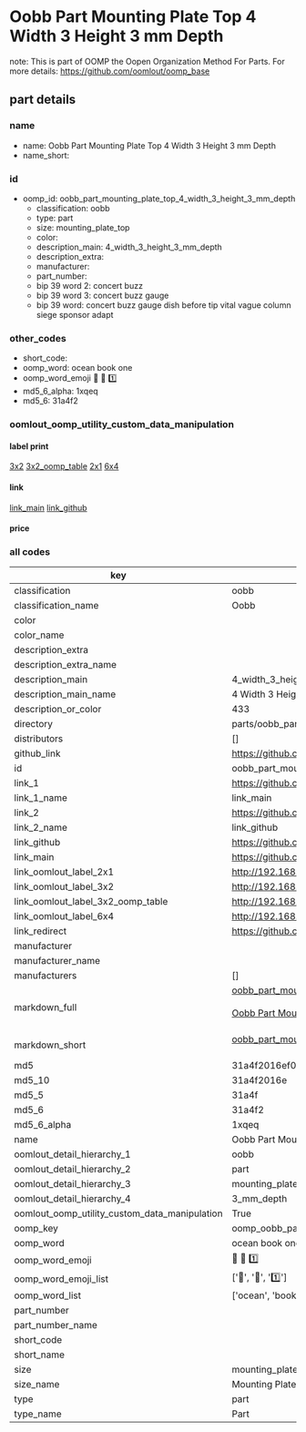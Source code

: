 # Oobb Part Mounting Plate Top 4 Width 3 Height 3 mm Depth  

note: This is part of OOMP the Oopen Organization Method For Parts. For more details: https://github.com/oomlout/oomp_base

##  part details
  







### name
* name: Oobb Part Mounting Plate Top 4 Width 3 Height 3 mm Depth
* name_short: 
### id
* oomp_id: oobb_part_mounting_plate_top_4_width_3_height_3_mm_depth
  * classification: oobb
  * type: part
  * size: mounting_plate_top
  * color: 
  * description_main: 4_width_3_height_3_mm_depth
  * description_extra: 
  * manufacturer: 
  * part_number: 
  * bip 39 word 2: concert buzz
  * bip 39 word 3: concert buzz gauge
  * bip 39 word: concert buzz gauge dish before tip vital vague column siege sponsor adapt

### other_codes
* short_code: 
* oomp_word: ocean book one
* oomp_word_emoji :ocean: :book: :one:
* md5_6_alpha: 1xqeq
* md5_6: 31a4f2






### oomlout_oomp_utility_custom_data_manipulation
#### label print
[3x2](http://192.168.1.245:1112/?label=oomp%201xqeq)
[3x2_oomp_table](http://192.168.1.108:1112/?label=oomp%201xqeq)
[2x1](http://192.168.1.242:1112/?label=oomp%201xqeq)
[6x4](http://192.168.1.55:1112/?label=oomp%201xqeq)    

#### link

[link_main](https://github.com/oomlout/oomlout_oomp_version_1_messy/tree/main/parts/oobb_part_mounting_plate_top_4_width_3_height_3_mm_depth) [link_github](https://github.com/oomlout/oomlout_oomp_version_1_messy/tree/main/parts/oobb_part_mounting_plate_top_4_width_3_height_3_mm_depth)                             

#### price







### all codes 
| key | value |  
| --- | --- |  
| classification | oobb |  
| classification_name | Oobb |  
| color |  |  
| color_name |  |  
| description_extra |  |  
| description_extra_name |  |  
| description_main | 4_width_3_height_3_mm_depth |  
| description_main_name | 4 Width 3 Height 3 mm Depth |  
| description_or_color | 433 |  
| directory | parts/oobb_part_mounting_plate_top_4_width_3_height_3_mm_depth |  
| distributors | [] |  
| github_link | https://github.com/oomlout/oomlout_oomp_part_src/tree/main/parts/oobb_part_mounting_plate_top_4_width_3_height_3_mm_depth |  
| id | oobb_part_mounting_plate_top_4_width_3_height_3_mm_depth |  
| link_1 | https://github.com/oomlout/oomlout_oomp_version_1_messy/tree/main/parts/oobb_part_mounting_plate_top_4_width_3_height_3_mm_depth |  
| link_1_name | link_main |  
| link_2 | https://github.com/oomlout/oomlout_oomp_version_1_messy/tree/main/parts/oobb_part_mounting_plate_top_4_width_3_height_3_mm_depth |  
| link_2_name | link_github |  
| link_github | https://github.com/oomlout/oomlout_oomp_version_1_messy/tree/main/parts/oobb_part_mounting_plate_top_4_width_3_height_3_mm_depth |  
| link_main | https://github.com/oomlout/oomlout_oomp_version_1_messy/tree/main/parts/oobb_part_mounting_plate_top_4_width_3_height_3_mm_depth |  
| link_oomlout_label_2x1 | http://192.168.1.242:1112/?label=oomp%201xqeq |  
| link_oomlout_label_3x2 | http://192.168.1.245:1112/?label=oomp%201xqeq |  
| link_oomlout_label_3x2_oomp_table | http://192.168.1.108:1112/?label=oomp%201xqeq |  
| link_oomlout_label_6x4 | http://192.168.1.55:1112/?label=oomp%201xqeq |  
| link_redirect | https://github.com/oomlout/oomlout_oomp_version_1_messy/tree/main/parts/oobb_part_mounting_plate_top_4_width_3_height_3_mm_depth |  
| manufacturer |  |  
| manufacturer_name |  |  
| manufacturers | [] |  
| markdown_full | [oobb_part_mounting_plate_top_4_width_3_height_3_mm_depth](none)<br>[](none)<br>[Oobb Part Mounting Plate Top 4 Width 3 Height 3 Mm Depth](none)<br><br> |  
| markdown_short | [oobb_part_mounting_plate_top_4_width_3_height_3_mm_depth](none)<br><br> |  
| md5 | 31a4f2016ef0bea38a0a13f2c107e175 |  
| md5_10 | 31a4f2016e |  
| md5_5 | 31a4f |  
| md5_6 | 31a4f2 |  
| md5_6_alpha | 1xqeq |  
| name | Oobb Part Mounting Plate Top 4 Width 3 Height 3 mm Depth |  
| oomlout_detail_hierarchy_1 | oobb |  
| oomlout_detail_hierarchy_2 | part |  
| oomlout_detail_hierarchy_3 | mounting_plate_top |  
| oomlout_detail_hierarchy_4 | 3_mm_depth |  
| oomlout_oomp_utility_custom_data_manipulation | True |  
| oomp_key | oomp_oobb_part_mounting_plate_top_4_width_3_height_3_mm_depth |  
| oomp_word | ocean book one |  
| oomp_word_emoji | :ocean: :book: :one: |  
| oomp_word_emoji_list | [':ocean:', ':book:', ':one:'] |  
| oomp_word_list | ['ocean', 'book', 'one'] |  
| part_number |  |  
| part_number_name |  |  
| short_code |  |  
| short_name |  |  
| size | mounting_plate_top |  
| size_name | Mounting Plate Top |  
| type | part |  
| type_name | Part |  
